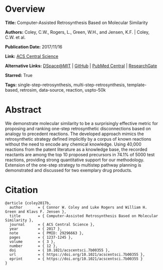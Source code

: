 # Overview
**Title:**
Computer-Assisted Retrosynthesis Based on Molecular Similarity

**Authors:**
Coley, C.W., Rogers, L., Green, W.H., and Jensen, K.F. |
Coley, C.W. et al.

**Publication Date:**
2017/11/16

**Link:**
[ACS Central Science](https://pubs.acs.org/doi/10.1021/acscentsci.7b00355)

**Alternative Links:**
[DSpace@MIT](https://dspace.mit.edu/handle/1721.1/117536) |
[GitHub](https://github.com/connorcoley/retrosim) |
[PubMed Central](https://www.ncbi.nlm.nih.gov/pmc/articles/PMC5746854) |
[ResearchGate](https://www.researchgate.net/publication/321114070_Computer-Assisted_Retrosynthesis_Based_on_Molecular_Similarity)

**Starred:**
True

**Tags:**
single-step-retrosynthesis, multi-step-retrosynthesis, template-based, retrosim, data-source, reaction, uspto-50k


# Abstract
We demonstrate molecular similarity to be a surprisingly effective metric for proposing and ranking one-step retrosynthetic disconnections based on analogy to precedent reactions.
The developed approach mimics the retrosynthetic strategy defined implicitly by a corpus of known reactions without the need to encode any chemical knowledge.
Using 40,000 reactions from the patent literature as a knowledge base, the recorded reactants are among the top 10 proposed precursors in 74.1% of 5000 test reactions, providing strong quantitative support for our methodology.
Extension of the one-step strategy to multistep pathway planning is demonstrated and discussed for two exemplary drug products.


# Citation
```
@article {coley2017b,
  author       = { Connor W. Coley and Luke Rogers and William H. Green and Klavs F. Jensen },
  title        = { Computer-Assisted Retrosynthesis Based on Molecular Similarity },
  journal      = { ACS Central Science },
  year         = { 2017 },
  note         = { PMID: 29296663 },
  pages        = { 1237-1245 },
  volume       = { 3 },
  number       = { 12 },
  doi          = { 10.1021/acscentsci.7b00355 },
  url          = { https://doi.org/10.1021/acscentsci.7b00355 },
  eprint       = { https://doi.org/10.1021/acscentsci.7b00355 }
}
```
